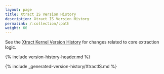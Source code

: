 ```yaml
---
layout: page
title: Xtract IS Version History
description: Xtract IS Version History
permalink: /:collection/:path
weight: 60
---
```


See the [Xtract Kernel Version History](./xtract-kernel-version-history) for changes related to core extraction logic.

{% include version-history-header.md %}

{% include _generated-version-history/XtractIS.md %}
